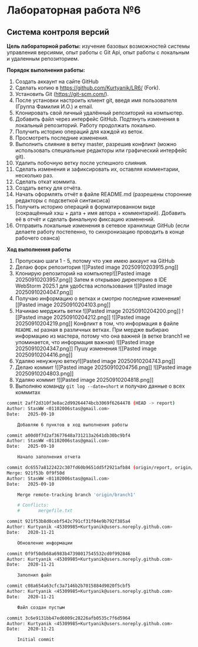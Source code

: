 # Лабораторная работа №6
## Система контроля версий

**Цель лабораторной работы:** изучение базовых возможностей системы управления версиями, опыт работы с Git Api, опыт работы с локальным и удаленным репозиторием.

**Порядок выполнения работы:**
1.  Создать аккаунт на сайте GitHub
2. Сделать копию в https://github.com/Kurtyanik/LR6/ (Fork).
3. Установить Git (https://git-scm.com/).
4. После установки настроить клиент git, введя имя пользователя (Группа Фамилия И.О.) и email.
5. Клонировать свой личный удалённый репозиторий на компьютер.
6. Добавить файл через интерфейс GitHub. Подтянуть изменения в локальный репозиторий. Работу продолжать локально.
7. Получить историю операций для каждой из веток.
8. Просмотреть последние изменения.
9. Выполнить слияние в ветку master, разрешив конфликт (можно использовать специальные редакторы или графический интерфейс git).
10. Удалить побочную ветку после успешного слияния.
11. Сделать изменения и зафиксировать их, оставляя комментарии, несколько раз.
12. Сделать откат коммита.
13. Создать ветку для отчёта.
14. Начать оформлять отчёт в файле README.md (разрешены сторонние редакторы с подсветкой синтаксиса)
15. Получить историю операций в форматированном виде (сокращённый хэш + дата + имя автора + комментарий). Добавить её в отчёт и сделать финальную фиксацию изменений.
16. Отправить локальные изменения в сетевое хранилище GitHub (если делаете работу постепенно, то синхронизацию проводить в конце рабочего сеанса)

**Ход выполнения работы**
1. Пропускаю шаги 1 - 5, потому что уже имею аккаунт на GitHub
2. Делаю форк репозитория ![[Pasted image 20250910203915.png]]
3. Клонирую репозиторий на компьютер![[Pasted image 20250910203957.png]]
Затем я открываю директорию в IDE WebStorm 2025.1 для удобства использования
![[Pasted image 20250910204047.png]]
4. Получаю информацию о ветках и смотрю последние изменения![[Pasted image 20250910204103.png]]
5. Начинаю мерджить ветки
![[Pasted image 20250910204200.png]] ![[Pasted image 20250910204212.png]] ![[Pasted image 20250910204219.png]]
Конфликт в том, что информация в файле `README.md` разная в различных ветках. При мердже выбираю информацию из мастера, потому что она важней (в ветке branch1 не упоминается, что информация важная)
![[Pasted image 20250910204347.png]]
Пушу изменения 
![[Pasted image 20250910204416.png]]
6. Удаляю ненужную ветку![[Pasted image 20250910204743.png]]
7. Делаю коммит ![[Pasted image 20250910204756.png]] ![[Pasted image 20250910204803.png]]
8. Удаляю коммит ![[Pasted image 20250910204818.png]]
9. Выполняю команду `git log --date=short` и получаю данные о всех коммитах
```bash
commit 2aff2d310f3e8ac2d99264474bcb3069f6264478 (HEAD -> report)
Author: StasWW <01102006stas@gmail.com>
Date:   2025-09-10

    Добавляю 6 пунктов в ход выполнения работы

commit a00d0f7d2af3677648a731213a2641db30bc9bf4
Author: StasWW <01102006stas@gmail.com>
Date:   2025-09-10

    Начало заполнения отчета

commit dc6557a8122422c307fd60b9651dd5f2921afb84 (origin/report, origin/master, origin/HEAD, master)
Merge: 921f53b 0f9f50d
Author: StasWW <01102006stas@gmail.com>
Date:   2025-09-10

    Merge remote-tracking branch 'origin/branch1'

    # Conflicts:
    #       mergefile.txt

commit 921f53b8d0cebf542c791cf31f04e9b792f385a4
Author: Kurtyanik <45309985+Kurtyanik@users.noreply.github.com>
Date:   2020-11-21

    Обновление информации

commit 0f9f50db68a6983b47398017545532cd0f992846
Author: Kurtyanik <45309985+Kurtyanik@users.noreply.github.com>
Date:   2020-11-21

    Заполнил файл

commit c08a654a63cfc3a7146b2b7015884d9020f5cbf5
Author: Kurtyanik <45309985+Kurtyanik@users.noreply.github.com>
Date:   2020-11-21

    Файл создан пустым

commit 3c6e9131bb47ed6009c28226afb0535c7f6d5964
Author: Kurtyanik <45309985+Kurtyanik@users.noreply.github.com>
Date:   2020-11-21

    Initial commit
```
